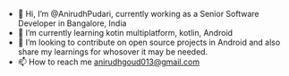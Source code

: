 - 👋 Hi, I’m @AnirudhPudari, currently working as a Senior Software Developer in Bangalore, India
- 🌱 I’m currently learning kotin multiplatform, kotlin, Android 
- 💞️ I’m looking to contribute on open source projects in Android and also share my learnings for whosover it may be needed.
- 📫 How to reach me anirudhgoud013@gmail.com

<!---
AnirudhPudari/AnirudhPudari is a ✨ special ✨ repository because its `README.md` (this file) appears on your GitHub profile.
You can click the Preview link to take a look at your changes.
--->
